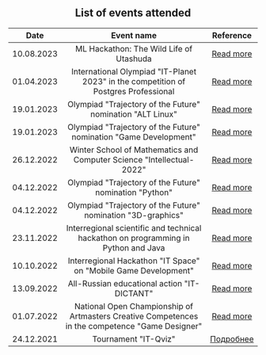 <div align='center'>  

  ## List of events attended
  
  | Date | Event name | Reference |
  |:--:|:--:|:--:|
  |10.08.2023|ML Hackathon: The Wild Life of Utashuda|[Read more](https://cups.online/ru/contests/hackathon_ai_arrow)
  |01.04.2023|International Olympiad "IT-Planet 2023" in the competition of Postgres Professional|[Read more](https://postgrespro.ru/blog/news/5969938)
  |19.01.2023|Olympiad "Trajectory of the Future" nomination "ALT Linux" |[Read more](https://tbolimpiada.ru/nomination/39)
  |19.01.2023|Olympiad "Trajectory of the Future" nomination "Game Development"|[Read more](https://tbolimpiada.ru/design/images/about_nomitations/11.pdf)
  |26.12.2022|Winter School of Mathematics and Computer Science "Intellectual-2022"|[Read more](https://nnov.hse.ru/bipm/plus/wintschool22)
  |04.12.2022|Olympiad "Trajectory of the Future" nomination "Python"|[Read more](https://tbolimpiada.ru/design/images/about_nomitations/50.pdf)
  |04.12.2022|Olympiad "Trajectory of the Future" nomination "3D-graphics"|[Read more](https://tbolimpiada.ru/design/images/about_nomitations/218.pdf)
  |23.11.2022|Interregional scientific and technical hackathon on programming in Python and Java|[Read more](https://m.vk.com/wall-207040324_344)
  |10.10.2022|Interregional Hackathon "IT Space" on "Mobile Game Development"|[Read more](https://www.copp78.ru/itspace)
  |13.09.2022|All-Russian educational action "IT-DICTANT"|[Read more](https://dictant.site/diktant-po-informaczionnym-tehnologiyam-it-diktant.html)
  |01.07.2022|National Open Championship of Artmasters Creative Competences in the competence "Game Designer"|[Read more](https://gnesin-academy.ru/wp-content/documents/tvorchestvo/Art%D0%9Caster_2022.pdf)
  |24.12.2021|Tournament "IT-Qviz"|[Подробнее](https://vk.com/wall-207040324_78)
  
</div>
